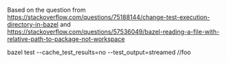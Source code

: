 Based on the question from https://stackoverflow.com/questions/75188144/change-test-execution-directory-in-bazel
and
https://stackoverflow.com/questions/57536049/bazel-reading-a-file-with-relative-path-to-package-not-workspace

bazel test --cache_test_results=no --test_output=streamed //foo